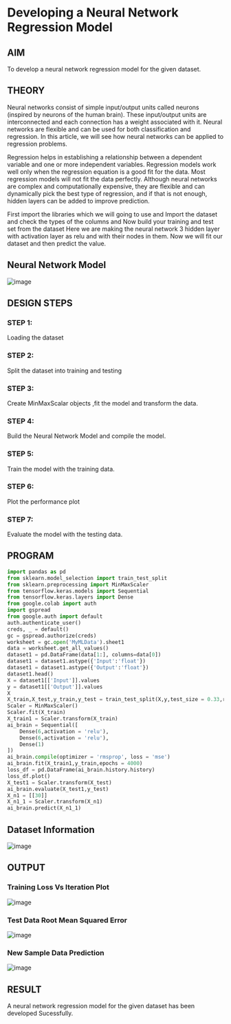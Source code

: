 # Developing a Neural Network Regression Model

## AIM

To develop a neural network regression model for the given dataset.

## THEORY

Neural networks consist of simple input/output units called neurons (inspired by neurons of the human brain). These input/output units are interconnected and each connection has a weight associated with it. Neural networks are flexible and can be used for both classification and regression. In this article, we will see how neural networks can be applied to regression problems.

Regression helps in establishing a relationship between a dependent variable and one or more independent variables. Regression models work well only when the regression equation is a good fit for the data. Most regression models will not fit the data perfectly. Although neural networks are complex and computationally expensive, they are flexible and can dynamically pick the best type of regression, and if that is not enough, hidden layers can be added to improve prediction.

First import the libraries which we will going to use and Import the dataset and check the types of the columns and Now build your training and test set from the dataset Here we are making the neural network 3 hidden layer with activation layer as relu and with their nodes in them. Now we will fit our dataset and then predict the value.

## Neural Network Model

![image](https://github.com/Karthikeyan21001828/basic-nn-model/assets/93427303/75b763e5-014a-4223-b896-6f283e64f1a1)

## DESIGN STEPS

### STEP 1:

Loading the dataset

### STEP 2:

Split the dataset into training and testing

### STEP 3:

Create MinMaxScalar objects ,fit the model and transform the data.

### STEP 4:

Build the Neural Network Model and compile the model.

### STEP 5:

Train the model with the training data.

### STEP 6:

Plot the performance plot

### STEP 7:

Evaluate the model with the testing data.

## PROGRAM
```python
import pandas as pd
from sklearn.model_selection import train_test_split
from sklearn.preprocessing import MinMaxScaler
from tensorflow.keras.models import Sequential
from tensorflow.keras.layers import Dense
from google.colab import auth
import gspread
from google.auth import default
auth.authenticate_user()
creds, _ = default()
gc = gspread.authorize(creds)
worksheet = gc.open('MyMLData').sheet1
data = worksheet.get_all_values()
dataset1 = pd.DataFrame(data[1:], columns=data[0])
dataset1 = dataset1.astype({'Input':'float'})
dataset1 = dataset1.astype({'Output':'float'})
dataset1.head()
X = dataset1[['Input']].values
y = dataset1[['Output']].values
X
X_train,X_test,y_train,y_test = train_test_split(X,y,test_size = 0.33,random_state = 33)
Scaler = MinMaxScaler()
Scaler.fit(X_train)
X_train1 = Scaler.transform(X_train)
ai_brain = Sequential([
    Dense(6,activation = 'relu'),
    Dense(6,activation = 'relu'),
    Dense(1)
])
ai_brain.compile(optimizer = 'rmsprop', loss = 'mse')
ai_brain.fit(X_train1,y_train,epochs = 4000)
loss_df = pd.DataFrame(ai_brain.history.history)
loss_df.plot()
X_test1 = Scaler.transform(X_test)
ai_brain.evaluate(X_test1,y_test)
X_n1 = [[30]]
X_n1_1 = Scaler.transform(X_n1)
ai_brain.predict(X_n1_1)
```

## Dataset Information

![image](https://github.com/Karthikeyan21001828/basic-nn-model/assets/93427303/52234930-27cf-4a7d-9e83-e7e04418b02e)

## OUTPUT

### Training Loss Vs Iteration Plot

![image](https://github.com/Karthikeyan21001828/basic-nn-model/assets/93427303/fb911c58-eaf9-4d6a-aeb6-f6b8fc3a6f0f)

### Test Data Root Mean Squared Error

![image](https://github.com/Karthikeyan21001828/basic-nn-model/assets/93427303/a7f4d4b9-3b13-405f-be72-bf5956347877)

### New Sample Data Prediction

![image](https://github.com/Karthikeyan21001828/basic-nn-model/assets/93427303/647265c6-bc5f-4a83-bf9c-cb48913c4e35)

## RESULT
A neural network regression model for the given dataset has been developed Sucessfully.
